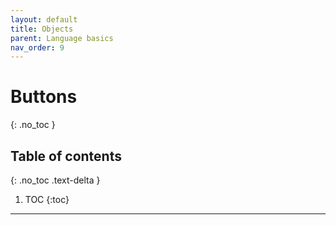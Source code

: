 ```yaml
---
layout: default
title: Objects
parent: Language basics
nav_order: 9
---
```


# Buttons
{: .no_toc }

## Table of contents
{: .no_toc .text-delta }

1. TOC
{:toc}

---
